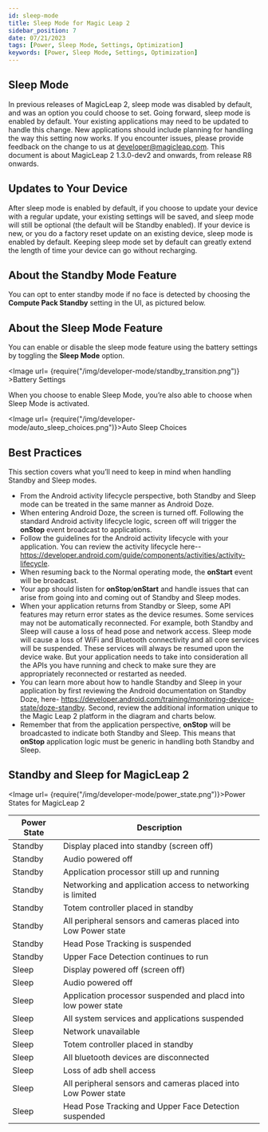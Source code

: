 ```yaml
---
id: sleep-mode
title: Sleep Mode for Magic Leap 2
sidebar_position: 7
date: 07/21/2023
tags: [Power, Sleep Mode, Settings, Optimization]
keywords: [Power, Sleep Mode, Settings, Optimization]
---
```


## Sleep Mode

In previous releases of MagicLeap 2, sleep mode was disabled by default, and was an option you could choose to set. Going forward, sleep mode is enabled by default. Your existing applications may need to be updated to handle this change. New applications should include planning for handling the way this setting now works. If you encounter issues, please provide feedback on the change to us at developer@magicleap.com. This document is about MagicLeap 2 1.3.0-dev2 and onwards, from release R8 onwards.

## Updates to Your Device
After sleep mode is enabled by default, if you choose to update your device with a regular update, your existing settings will be saved, and sleep mode will still be optional (the default will be Standby enabled). If your device is new, or you do a factory reset update on an existing device, sleep mode is enabled by default. Keeping sleep mode set by default can greatly extend the length of time your device can go without recharging. 

## About the Standby Mode Feature
You can opt to enter standby mode if no face is detected by choosing the **Compute Pack Standby** setting in the UI, as pictured below.

## About the Sleep Mode Feature
You can enable or disable the sleep mode feature using the battery settings by toggling the **Sleep Mode** option.

<Image url= {require("/img/developer-mode/standby_transition.png")} >Battery Settings</Image>

When you choose to enable Sleep Mode, you’re also able to choose when Sleep Mode is activated.

<Image url= {require("/img/developer-mode/auto_sleep_choices.png")}>Auto Sleep Choices</Image>

## Best Practices
This section covers what you’ll need to keep in mind when handling Standby and Sleep modes. 

- From the Android activity lifecycle perspective, both Standby and Sleep mode can be treated in the same manner as Android Doze.
- When entering Android Doze, the screen is turned off. Following the standard Android activity lifecycle logic, screen off will trigger the **onStop** event broadcast to applications.
- Follow the guidelines for the Android activity lifecycle with your application. You can review the activity lifecycle here-- https://developer.android.com/guide/components/activities/activity-lifecycle.
- When resuming back to the Normal operating mode, the **onStart** event will be broadcast.
- Your app should listen for **onStop**/**onStart** and handle issues that can arise from going into and coming out of Standby and Sleep modes. 
- When your application returns from Standby or Sleep, some API features may return error states as the device resumes. Some services may not be automatically reconnected. For example, both Standby and Sleep will cause a loss of head pose and network access. Sleep mode will cause a loss of WiFi and Bluetooth connectivity and all core services will be suspended. These services will always be resumed upon the device wake. But your application needs to take into consideration all the APIs you have running and check to make sure they are appropriately reconnected or restarted as needed.
- You can learn more about how to handle Standby and Sleep in your application by first reviewing the Android documentation on Standby Doze, here- https://developer.android.com/training/monitoring-device-state/doze-standby. Second, review the additional information unique to the Magic Leap 2 platform in the diagram and charts below. 
- Remember that from the application perspective, **onStop** will be broadcasted to indicate both Standby and Sleep. This means that **onStop** application logic must be generic in handling both Standby and Sleep.

## Standby and Sleep for MagicLeap 2

<Image url= {require("/img/developer-mode/power_state.png")}>Power States for MagicLeap 2</Image>

| Power State | Description |
|-------------| ---------------------------------------------|
| Standby     | Display placed into standby (screen off) |
| Standby     | Audio powered off |
| Standby | Application processor still up and running |
| Standby | Networking and application access to networking is limited |
| Standby | Totem controller placed in standby |
| Standby | All peripheral sensors and cameras placed into Low Power state |
| Standby | Head Pose Tracking is suspended |
| Standby | Upper Face Detection continues to run |
| Sleep | Display powered off (screen off) |
| Sleep | Audio powered off |
| Sleep | Application processor suspended and placd into low power state |
| Sleep | All system services and applications suspended |
| Sleep | Network unavailable |
| Sleep | Totem controller placed in standby |
| Sleep | All bluetooth devices are disconnected |
| Sleep | Loss of adb shell access |
| Sleep | All peripheral sensors and cameras placed into Low Power state |
| Sleep | Head Pose Tracking and Upper Face Detection suspended |



